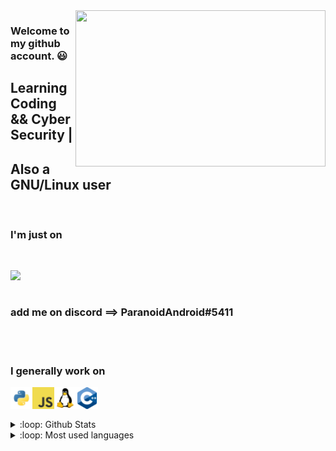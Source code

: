 <img src="https://media.giphy.com/media/HCkbgKLdLWq3OCV8YM/giphy.gif" align="right" width="400" height="250">

### Welcome to my github account. :smiley:

## Learning Coding && Cyber Security |

## Also a GNU/Linux user

<br />

### I'm just on
<br />

[<img height="32" src="https://unpkg.com/simple-icons@v4/icons/linkedin.svg" align="left" />][linkedin]

<br />
<br />


 ###    add me on discord ==> ParanoidAndroid#5411

<br />
<br />

### I generally work on 

<img align="left" src="https://raw.githubusercontent.com/github/explore/80688e429a7d4ef2fca1e82350fe8e3517d3494d/topics/python/python.png" width="35" height="35" />
<img align="left" src="https://raw.githubusercontent.com/github/explore/80688e429a7d4ef2fca1e82350fe8e3517d3494d/topics/javascript/javascript.png" width="35" height="35" />
<img align="left" src="https://raw.githubusercontent.com/github/explore/80688e429a7d4ef2fca1e82350fe8e3517d3494d/topics/linux/linux.png" width="35" height="35" />

<img align="left" src="https://raw.githubusercontent.com/github/explore/80688e429a7d4ef2fca1e82350fe8e3517d3494d/topics/cpp/cpp.png" width="35" height="35" />

<br />
<br />
<br />


<details> 
<summary>
:loop: Github Stats</summary>
<img src="https://github-readme-stats.vercel.app/api?username=kocdeniz&theme=dracula">
</details>   

<details> 
<summary>
:loop: Most used languages</summary>
<img src="https://github-readme-stats.vercel.app/api/top-langs/?username=anuraghazra&layout=compact">
</details>  





[linkedin]: https://www.linkedin.com/in/deniz-ko%C3%A7-780090104/






